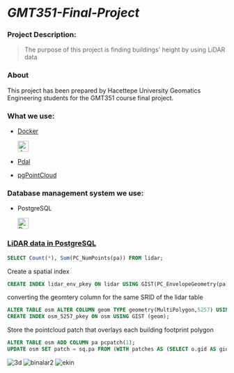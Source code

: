 # *GMT351-Final-Project* 
  
 ### Project Description: 
> The purpose of this project is finding buildings' height by using LiDAR data

### About

This project has been prepared by Hacettepe University Geomatics Engineering students for the GMT351 course final project.

### What we use: 
- [Docker](https://www.docker.com/)  <p align="left"> <a href="https://www.docker.com/" target="_blank"> <img src="https://miro.medium.com/max/336/1*glD7bNJG3SlO0_xNmSGPcQ.png" alt="docker" width="25" height="25"/> 
  
- [Pdal](https://pdal.io/)
- [pgPointCloud](https://github.com/pgpointcloud/pointcloud)

 ### Database management system  we use:
 - PostgreSQL  <p align="left"> <a href="https://www.postgresql.org" target="_blank"> <img src="https://upload.wikimedia.org/wikipedia/commons/2/29/Postgresql_elephant.svg" alt="PostgreSql" width="25" height="25"/> 
  
 ### LiDAR data in PostgreSQL
 
```sql
SELECT Count(*), Sum(PC_NumPoints(pa)) FROM lidar;
```
Create a spatial index

```sql
CREATE INDEX lidar_env_pkey ON lidar USING GIST(PC_EnvelopeGeometry(pa));
```
converting the geomtery column for the same SRID of the lidar table
```sql
ALTER TABLE osm ALTER COLUMN geom TYPE geometry(MultiPolygon,5257) USING ST_Transform(ST_SetSRID( geom,5257) , 5257);
CREATE INDEX osm_5257_pkey ON osm USING GIST (geom);
```

Store the pointcloud patch that overlays each building footprint polygon
```sql
ALTER TABLE osm ADD COLUMN pa pcpatch(1);
UPDATE osm SET patch = sq.pa FROM (WITH patches AS (SELECT o.gid AS gid, o.geom AS geom, l.pa AS pa FROM lidar AS l JOIN osm AS o ON PC_INTERSECTS(l.pa, o.geom)) SELECT gid, PC_INTERSECTION(PC_UNION(pa), geom) AS pa FROM patches GROUP BY gid, geom) AS sq WHERE osm.gid = sq.gid;
```
 
![3d](https://user-images.githubusercontent.com/69868488/104953758-11b7d380-59d8-11eb-80b7-1143f35bc96e.png)
![binalar2](https://user-images.githubusercontent.com/50514082/104956596-85a8aa80-59dd-11eb-9664-d9e0a4ce0432.png)
![ekin](https://user-images.githubusercontent.com/50514082/104959475-5137ed00-59e3-11eb-87a9-8d7f07a83c60.png)
